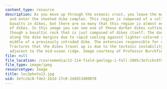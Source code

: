 ```yaml
---
content_type: resource
description: As you move up through the oceanic crust, you leave the magma chamber
  and enter the sheeted dike complex. This region is composed of a collection of vertically-oriented
  basalts in dikes, but there are so many that this region is almost entirely composed
  of dikes. In this image you can see one of these darker dikes cutting up and left
  though a basaltic rock that is just composed of dikes itself. The darker rocks are
  along the dike margins due to rapid cooling against lighter-colored rocks near the
  middle of a previously intruded dike. The extension responsible for creating the
  fractures that the dikes travel up is due to the tectonic instability of the region
  adjacent to the mid-ocean ridge. Image courtesy of Professor Burchfiel.
file: null
file_location: /coursemedia/12-114-field-geology-i-fall-2005/3e7ccbc8fde21b1d17c02ddd13480078_lec3photo12.jpg
file_type: image/jpeg
resourcetype: Image
title: lec3photo12.jpg
uid: 3e7ccbc8-fde2-1b1d-17c0-2ddd13480078
---
```

